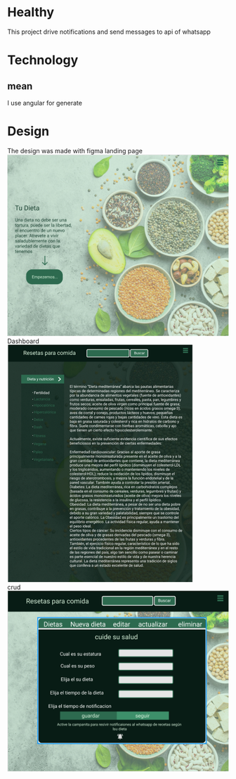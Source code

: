 # Healthy

This project drive notifications and send messages to api of whatsapp

# Technology 
## mean 

I use angular for generate 

# Design 

 The design was made with figma
 landing page
 <br>
![Screenshot](readme/entrada.png)
<br>
Dashboard
<br>
![Screenshot](readme/dashboard.png)
<br>
crud
<br>
![Screenshot](readme/crud.png)
 
